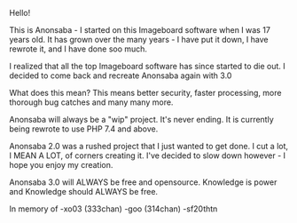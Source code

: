 Hello!

This is Anonsaba - 
I started on this Imageboard software when I was 17 years old.
It has grown over the many years - I have put it down, I have rewrote it, and I have done soo much.

I realized that all the top Imageboard software has since started to die out.
I decided to come back and recreate Anonsaba again with 3.0

What does this mean?
This means better security, faster processing, more thorough bug catches and many many more.

Anonsaba will always be a "wip" project. It's never ending.
It is currently being rewrote to use PHP 7.4 and above.

Anonsaba 2.0 was a rushed project that I just wanted to get done.
I cut a lot, I MEAN A LOT, of corners creating it.
I've decided to slow down however - 
I hope you enjoy my creation.

Anonsaba 3.0 will ALWAYS be free and opensource.
Knowledge is power and Knowledge should ALWAYS be free.

In memory of 
-xo03 (333chan)
-goo (314chan)
-sf20thtn